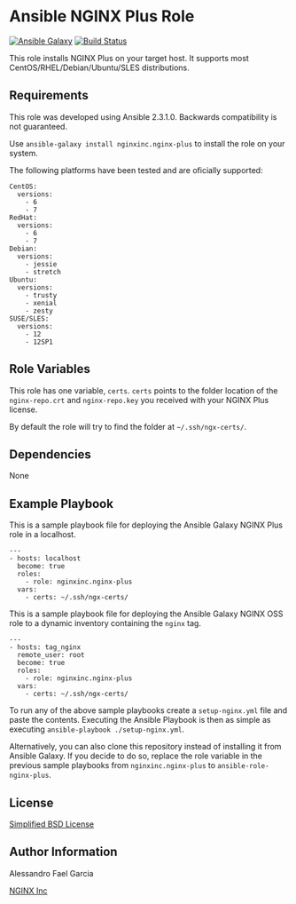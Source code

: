 Ansible NGINX Plus Role
=======================

[![Ansible Galaxy](https://img.shields.io/badge/galaxy-nginxinc.nginx--plus-5bbdbf.svg)](https://galaxy.ansible.com/nginxinc/nginx-plus)
[![Build Status](https://travis-ci.org/nginxinc/ansible-role-nginx-plus.svg?branch=master)](https://travis-ci.org/nginxinc/ansible-role-nginx-plus)

This role installs NGINX Plus on your target host. It supports most CentOS/RHEL/Debian/Ubuntu/SLES distributions.

Requirements
------------

This role was developed using Ansible 2.3.1.0. Backwards compatibility is not guaranteed.

Use `ansible-galaxy install nginxinc.nginx-plus` to install the role on your system.

The following platforms have been tested and are oficially supported:

    CentOS:
      versions:
        - 6
        - 7
    RedHat:
      versions:
        - 6
        - 7
    Debian:
      versions:
        - jessie
        - stretch
    Ubuntu:
      versions:
        - trusty
        - xenial
        - zesty
    SUSE/SLES:
      versions:
        - 12
        - 12SP1

Role Variables
--------------

This role has one variable, `certs`. `certs` points to the folder location of the `nginx-repo.crt` and `nginx-repo.key` you received with your NGINX Plus license.

By default the role will try to find the folder at `~/.ssh/ngx-certs/`.

Dependencies
------------

None

Example Playbook
----------------

This is a sample playbook file for deploying the Ansible Galaxy NGINX Plus role in a localhost.

    ---
    - hosts: localhost
      become: true
      roles:
        - role: nginxinc.nginx-plus
      vars:
        - certs: ~/.ssh/ngx-certs/

This is a sample playbook file for deploying the Ansible Galaxy NGINX OSS role to a dynamic inventory containing the `nginx` tag.

    ---
    - hosts: tag_nginx
      remote_user: root
      become: true
      roles:
        - role: nginxinc.nginx-plus
      vars:
        - certs: ~/.ssh/ngx-certs/

To run any of the above sample playbooks create a `setup-nginx.yml` file and paste the contents. Executing the Ansible Playbook is then as simple as executing `ansible-playbook ./setup-nginx.yml`.

Alternatively, you can also clone this repository instead of installing it from Ansible Galaxy. If you decide to do so, replace the role variable in the previous sample playbooks from `nginxinc.nginx-plus` to `ansible-role-nginx-plus`.

License
-------

[Simplified BSD License](https://github.com/nginxinc/ansible-role-nginx-plus/blob/master/LICENSE)

Author Information
------------------

Alessandro Fael Garcia

[NGINX Inc](https://www.nginx.com/)
